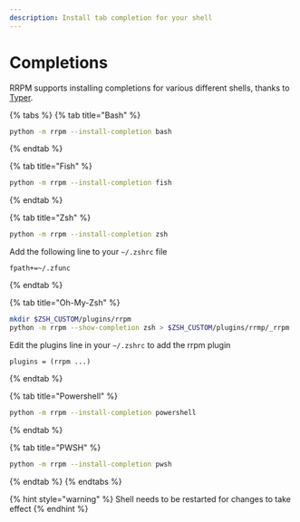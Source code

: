 ```yaml
---
description: Install tab completion for your shell
---
```


# Completions

RRPM supports installing completions for various different shells, thanks to [Typer](https://typer.tiangolo.com).

{% tabs %}
{% tab title="Bash" %}
```bash
python -m rrpm --install-completion bash
```
{% endtab %}

{% tab title="Fish" %}
```bash
python -m rrpm --install-completion fish
```
{% endtab %}

{% tab title="Zsh" %}
```bash
python -m rrpm --install-completion zsh
```

Add the following line to your `~/.zshrc` file

```
fpath+=~/.zfunc
```
{% endtab %}

{% tab title="Oh-My-Zsh" %}
```bash
mkdir $ZSH_CUSTOM/plugins/rrpm
python -m rrpm --show-completion zsh > $ZSH_CUSTOM/plugins/rrmp/_rrpm
```

Edit the plugins line in your `~/.zshrc` to add the rrpm plugin

```
plugins = (rrpm ...)
```
{% endtab %}

{% tab title="Powershell" %}
```bash
python -m rrpm --install-completion powershell
```
{% endtab %}

{% tab title="PWSH" %}
```bash
python -m rrpm --install-completion pwsh
```
{% endtab %}
{% endtabs %}

{% hint style="warning" %}
Shell needs to be restarted for changes to take effect
{% endhint %}

